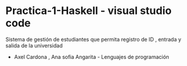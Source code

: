 # Practica-1-Haskell - visual studio code
Sistema de gestión de estudiantes que permita registro de ID , entrada y salida de la universidad
- Axel Cardona , Ana sofia Angarita - Lenguajes de programación 
